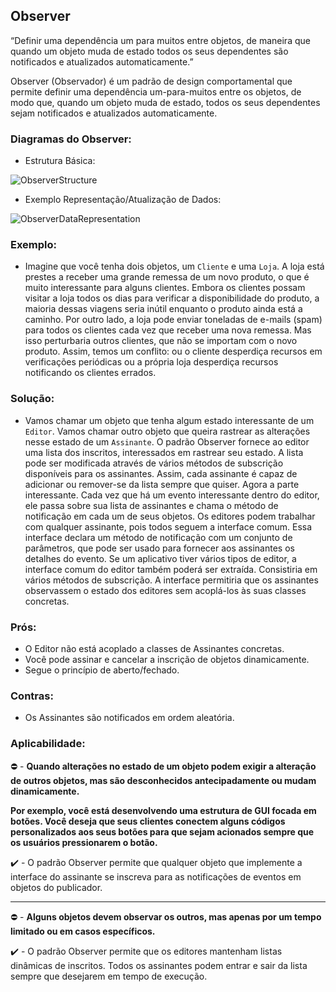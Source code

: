 ## Observer
“Definir uma dependência um para muitos entre objetos, de maneira que quando um objeto muda de estado todos os seus dependentes são notificados e atualizados automaticamente.”

Observer (Observador) é um padrão de design comportamental que permite definir uma dependência um-para-muitos entre os objetos, de modo que, quando um objeto muda de estado, todos os seus dependentes sejam notificados e atualizados automaticamente.

### Diagramas do Observer:
* Estrutura Básica:

![ObserverStructure](https://refactoring.guru/images/patterns/diagrams/observer/structure.png)

* Exemplo Representação/Atualização de Dados:

![ObserverDataRepresentation](https://brizeno.files.wordpress.com/2011/10/classdiagram1.png?w=682)

### Exemplo:
 - Imagine que você tenha dois objetos, um `Cliente` e uma `Loja`. A loja está prestes a receber uma grande remessa de um novo produto, o que é muito interessante para alguns clientes.
 Embora os clientes possam visitar a loja todos os dias para verificar a disponibilidade do produto, a maioria dessas viagens seria inútil enquanto o produto ainda está a caminho.
 Por outro lado, a loja pode enviar toneladas de e-mails (spam) para todos os clientes cada vez que receber uma nova remessa. Mas isso perturbaria outros clientes, que não se importam com o novo produto.
 Assim, temos um conflito: ou o cliente desperdiça recursos em verificações periódicas ou a própria loja desperdiça recursos notificando os clientes errados.

### Solução:
 - Vamos chamar um objeto que tenha algum estado interessante de um `Editor`. Vamos chamar outro objeto que queira rastrear as alterações nesse estado de um `Assinante`.
 O padrão Observer fornece ao editor uma lista dos inscritos, interessados ​​em rastrear seu estado. A lista pode ser modificada através de vários métodos de subscrição disponíveis para os assinantes. Assim, cada assinante é capaz de adicionar ou remover-se da lista sempre que quiser.
 Agora a parte interessante. Cada vez que há um evento interessante dentro do editor, ele passa sobre sua lista de assinantes e chama o método de notificação em cada um de seus objetos.
 Os editores podem trabalhar com qualquer assinante, pois todos seguem a interface comum. Essa interface declara um método de notificação com um conjunto de parâmetros, que pode ser usado para fornecer aos assinantes os detalhes do evento.
 Se um aplicativo tiver vários tipos de editor, a interface comum do editor também poderá ser extraída. Consistiria em vários métodos de subscrição. A interface permitiria que os assinantes observassem o estado dos editores sem acoplá-los às suas classes concretas.

### Prós:
 - O Editor não está acoplado a classes de Assinantes concretas.
 - Você pode assinar e cancelar a inscrição de objetos dinamicamente.
 - Segue o princípio de aberto/fechado.

### Contras:
 - Os Assinantes são notificados em ordem aleatória.

### Aplicabilidade:
 :no_entry: - __Quando alterações no estado de um objeto podem exigir a alteração de outros objetos, mas são desconhecidos antecipadamente ou mudam dinamicamente.__

 __Por exemplo, você está desenvolvendo uma estrutura de GUI focada em botões. Você deseja que seus clientes conectem alguns códigos personalizados aos seus botões para que sejam acionados sempre que os usuários pressionarem o botão.__
 
 :heavy_check_mark: - O padrão Observer permite que qualquer objeto que implemente a interface do assinante se inscreva para as notificações de eventos em objetos do publicador.

 ---

 :no_entry: - __Alguns objetos devem observar os outros, mas apenas por um tempo limitado ou em casos específicos.__
 
 :heavy_check_mark: - O padrão Observer permite que os editores mantenham listas dinâmicas de inscritos. Todos os assinantes podem entrar e sair da lista sempre que desejarem em tempo de execução.